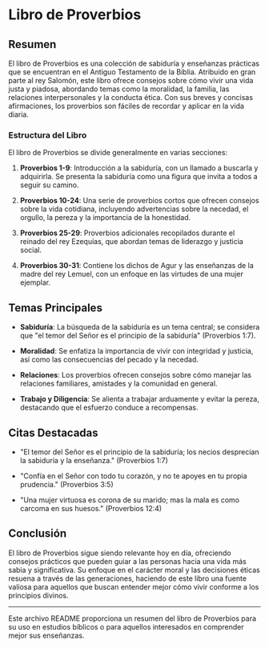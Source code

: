 # Libro de Proverbios

## Resumen

El libro de Proverbios es una colección de sabiduría y enseñanzas prácticas que se encuentran en el Antiguo Testamento de la Biblia. Atribuido en gran parte al rey Salomón, este libro ofrece consejos sobre cómo vivir una vida justa y piadosa, abordando temas como la moralidad, la familia, las relaciones interpersonales y la conducta ética. Con sus breves y concisas afirmaciones, los proverbios son fáciles de recordar y aplicar en la vida diaria.

### Estructura del Libro

El libro de Proverbios se divide generalmente en varias secciones:

1. **Proverbios 1-9**: Introducción a la sabiduría, con un llamado a buscarla y adquirirla. Se presenta la sabiduría como una figura que invita a todos a seguir su camino.
   
2. **Proverbios 10-24**: Una serie de proverbios cortos que ofrecen consejos sobre la vida cotidiana, incluyendo advertencias sobre la necedad, el orgullo, la pereza y la importancia de la honestidad.

3. **Proverbios 25-29**: Proverbios adicionales recopilados durante el reinado del rey Ezequías, que abordan temas de liderazgo y justicia social.

4. **Proverbios 30-31**: Contiene los dichos de Agur y las enseñanzas de la madre del rey Lemuel, con un enfoque en las virtudes de una mujer ejemplar.

## Temas Principales

- **Sabiduría**: La búsqueda de la sabiduría es un tema central; se considera que "el temor del Señor es el principio de la sabiduría" (Proverbios 1:7).
  
- **Moralidad**: Se enfatiza la importancia de vivir con integridad y justicia, así como las consecuencias del pecado y la necedad.

- **Relaciones**: Los proverbios ofrecen consejos sobre cómo manejar las relaciones familiares, amistades y la comunidad en general.

- **Trabajo y Diligencia**: Se alienta a trabajar arduamente y evitar la pereza, destacando que el esfuerzo conduce a recompensas.

## Citas Destacadas

- "El temor del Señor es el principio de la sabiduría; los necios desprecian la sabiduría y la enseñanza." (Proverbios 1:7)
  
- "Confía en el Señor con todo tu corazón, y no te apoyes en tu propia prudencia." (Proverbios 3:5)

- "Una mujer virtuosa es corona de su marido; mas la mala es como carcoma en sus huesos." (Proverbios 12:4)

## Conclusión

El libro de Proverbios sigue siendo relevante hoy en día, ofreciendo consejos prácticos que pueden guiar a las personas hacia una vida más sabia y significativa. Su enfoque en el carácter moral y las decisiones éticas resuena a través de las generaciones, haciendo de este libro una fuente valiosa para aquellos que buscan entender mejor cómo vivir conforme a los principios divinos.

---

Este archivo README proporciona un resumen del libro de Proverbios para su uso en estudios bíblicos o para aquellos interesados en comprender mejor sus enseñanzas.